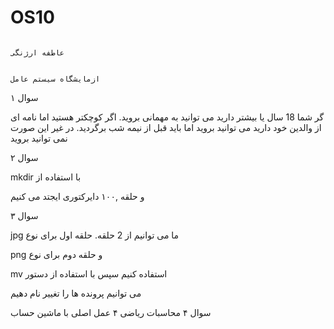 # OS10

                                                                                 عاطفه ارژنگی 
                                                                                 
                                                                                 ازمایشگاه سیستم عامل
سوال ۱

 گر شما 18 سال یا بیشتر دارید می توانید به مهمانی بروید. اگر کوچکتر هستید اما نامه ای از والدین خود دارید می توانید بروید اما باید قبل از نیمه شب برگردید. در غیر این صورت نمی توانید بروید
 
 
 
 سوال ۲
 
mkdir با استفاده از

و حلقه ,۱۰۰ دایرکتوری ایجتد می کنیم


سوال ۳

jpg    ما می توانیم از 2 حلقه. حلقه اول برای نوع  

png    و حلقه دوم برای نوع

mv    استفاده کنیم سپس با استفاده از دستور

می توانیم پرونده ها را تغییر نام دهیم

 سوال ۴ 
محاسبات ریاضی ۴ عمل اصلی با ماشین حساب


